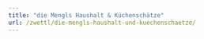 ```yaml
---
title: "die Mengls Haushalt & Küchenschätze"
url: /zwettl/die-mengls-haushalt-und-kuechenschaetze/
---
```

